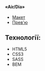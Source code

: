 #### «Air/Dia»

  - [Макет](https://www.figma.com/file/vhfzZ7SqWGkMGd5iCDdBCy/Dia-New?node-id=0%3A1)
  - [Прев'ю](https://Dead-TR.github.io/layout_dia/)

## Технології:
  - HTML5
  - CSS3
  - SASS
  - BEM